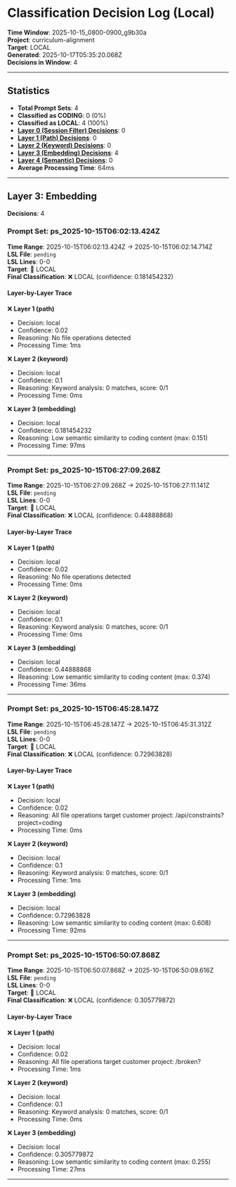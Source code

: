 # Classification Decision Log (Local)

**Time Window**: 2025-10-15_0800-0900_g9b30a<br>
**Project**: curriculum-alignment<br>
**Target**: LOCAL<br>
**Generated**: 2025-10-17T05:35:20.068Z<br>
**Decisions in Window**: 4

---

## Statistics

- **Total Prompt Sets**: 4
- **Classified as CODING**: 0 (0%)
- **Classified as LOCAL**: 4 (100%)
- **[Layer 0 (Session Filter) Decisions](#layer-0-session-filter)**: 0
- **[Layer 1 (Path) Decisions](#layer-1-path)**: 0
- **[Layer 2 (Keyword) Decisions](#layer-2-keyword)**: 0
- **[Layer 3 (Embedding) Decisions](#layer-3-embedding)**: 4
- **[Layer 4 (Semantic) Decisions](#layer-4-semantic)**: 0
- **Average Processing Time**: 64ms

---

## Layer 3: Embedding

**Decisions**: 4

### Prompt Set: ps_2025-10-15T06:02:13.424Z

**Time Range**: 2025-10-15T06:02:13.424Z → 2025-10-15T06:02:14.714Z<br>
**LSL File**: `pending`<br>
**LSL Lines**: 0-0<br>
**Target**: 📍 LOCAL<br>
**Final Classification**: ❌ LOCAL (confidence: 0.181454232)

#### Layer-by-Layer Trace

❌ **Layer 1 (path)**
- Decision: local
- Confidence: 0.02
- Reasoning: No file operations detected
- Processing Time: 1ms

❌ **Layer 2 (keyword)**
- Decision: local
- Confidence: 0.1
- Reasoning: Keyword analysis: 0 matches, score: 0/1
- Processing Time: 0ms

❌ **Layer 3 (embedding)**
- Decision: local
- Confidence: 0.181454232
- Reasoning: Low semantic similarity to coding content (max: 0.151)
- Processing Time: 97ms

---

### Prompt Set: ps_2025-10-15T06:27:09.268Z

**Time Range**: 2025-10-15T06:27:09.268Z → 2025-10-15T06:27:11.141Z<br>
**LSL File**: `pending`<br>
**LSL Lines**: 0-0<br>
**Target**: 📍 LOCAL<br>
**Final Classification**: ❌ LOCAL (confidence: 0.44888868)

#### Layer-by-Layer Trace

❌ **Layer 1 (path)**
- Decision: local
- Confidence: 0.02
- Reasoning: No file operations detected
- Processing Time: 0ms

❌ **Layer 2 (keyword)**
- Decision: local
- Confidence: 0.1
- Reasoning: Keyword analysis: 0 matches, score: 0/1
- Processing Time: 0ms

❌ **Layer 3 (embedding)**
- Decision: local
- Confidence: 0.44888868
- Reasoning: Low semantic similarity to coding content (max: 0.374)
- Processing Time: 36ms

---

### Prompt Set: ps_2025-10-15T06:45:28.147Z

**Time Range**: 2025-10-15T06:45:28.147Z → 2025-10-15T06:45:31.312Z<br>
**LSL File**: `pending`<br>
**LSL Lines**: 0-0<br>
**Target**: 📍 LOCAL<br>
**Final Classification**: ❌ LOCAL (confidence: 0.72963828)

#### Layer-by-Layer Trace

❌ **Layer 1 (path)**
- Decision: local
- Confidence: 0.02
- Reasoning: All file operations target customer project: /api/constraints?project=coding
- Processing Time: 0ms

❌ **Layer 2 (keyword)**
- Decision: local
- Confidence: 0.1
- Reasoning: Keyword analysis: 0 matches, score: 0/1
- Processing Time: 1ms

❌ **Layer 3 (embedding)**
- Decision: local
- Confidence: 0.72963828
- Reasoning: Low semantic similarity to coding content (max: 0.608)
- Processing Time: 92ms

---

### Prompt Set: ps_2025-10-15T06:50:07.868Z

**Time Range**: 2025-10-15T06:50:07.868Z → 2025-10-15T06:50:09.616Z<br>
**LSL File**: `pending`<br>
**LSL Lines**: 0-0<br>
**Target**: 📍 LOCAL<br>
**Final Classification**: ❌ LOCAL (confidence: 0.305779872)

#### Layer-by-Layer Trace

❌ **Layer 1 (path)**
- Decision: local
- Confidence: 0.02
- Reasoning: All file operations target customer project: /broken?
- Processing Time: 1ms

❌ **Layer 2 (keyword)**
- Decision: local
- Confidence: 0.1
- Reasoning: Keyword analysis: 0 matches, score: 0/1
- Processing Time: 0ms

❌ **Layer 3 (embedding)**
- Decision: local
- Confidence: 0.305779872
- Reasoning: Low semantic similarity to coding content (max: 0.255)
- Processing Time: 27ms

---

